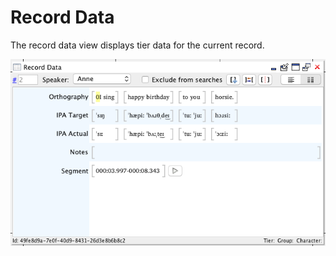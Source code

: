 # Record Data

The record data view displays tier data for the current record.

![../images/EditorView_RecordData.png](../images/EditorView_RecordData.png)
